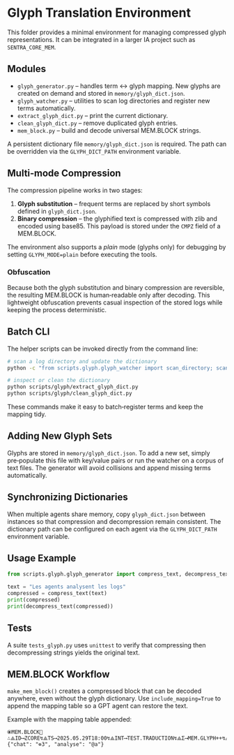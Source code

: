 # Glyph Translation Environment

This folder provides a minimal environment for managing compressed glyph
representations. It can be integrated in a larger IA project such as
`SENTRA_CORE_MEM`.

## Modules

- `glyph_generator.py` – handles term ↔ glyph mapping. New glyphs are
  created on demand and stored in `memory/glyph_dict.json`.
- `glyph_watcher.py` – utilities to scan log directories and register new
  terms automatically.
- `extract_glyph_dict.py` – print the current dictionary.
- `clean_glyph_dict.py` – remove duplicated glyph entries.
- `mem_block.py` – build and decode universal MEM.BLOCK strings.

A persistent dictionary file `memory/glyph_dict.json` is required. The path
can be overridden via the `GLYPH_DICT_PATH` environment variable.

## Multi‑mode Compression

The compression pipeline works in two stages:

1. **Glyph substitution** – frequent terms are replaced by short symbols
   defined in `glyph_dict.json`.
2. **Binary compression** – the glyphified text is compressed with zlib and
   encoded using base85.  This payload is stored under the `CMPZ` field of a
   MEM.BLOCK.

The environment also supports a *plain* mode (glyphs only) for debugging by
setting `GLYPH_MODE=plain` before executing the tools.

### Obfuscation

Because both the glyph substitution and binary compression are reversible, the
resulting MEM.BLOCK is human‑readable only after decoding.  This lightweight
obfuscation prevents casual inspection of the stored logs while keeping the
process deterministic.

## Batch CLI

The helper scripts can be invoked directly from the command line:

```bash
# scan a log directory and update the dictionary
python -c "from scripts.glyph.glyph_watcher import scan_directory; scan_directory('logs')"

# inspect or clean the dictionary
python scripts/glyph/extract_glyph_dict.py
python scripts/glyph/clean_glyph_dict.py
```

These commands make it easy to batch‑register terms and keep the mapping tidy.

## Adding New Glyph Sets

Glyphs are stored in `memory/glyph_dict.json`.  To add a new set, simply
pre‑populate this file with key/value pairs or run the watcher on a corpus of
text files.  The generator will avoid collisions and append missing terms
automatically.

## Synchronizing Dictionaries

When multiple agents share memory, copy `glyph_dict.json` between instances so
that compression and decompression remain consistent.  The dictionary path can
be configured on each agent via the `GLYPH_DICT_PATH` environment variable.

## Usage Example

```python
from scripts.glyph.glyph_generator import compress_text, decompress_text

text = "Les agents analysent les logs"
compressed = compress_text(text)
print(compressed)
print(decompress_text(compressed))
```

## Tests

A suite `tests_glyph.py` uses `unittest` to verify that compressing then
 decompressing strings yields the original text.

## MEM.BLOCK Workflow

`make_mem_block()` creates a compressed block that can be decoded
anywhere, even without the glyph dictionary. Use `include_mapping=True`
to append the mapping table so a GPT agent can restore the text.

Example with the mapping table appended:

```
⦿MEM.BLOCK🧠∴⟁ID⟶ZCORE↯⟁TS⟶2025.05.29T18:00↯⟁INT⟶TEST.TRADUCTION↯⟁Σ⟶MEM.GLYPH++↯⟁CMPZ⟶ƛ:Gz85#abc123...↯⟁SEAL⟶✅SENTRA
{"chat": "⊚3", "analyse": "@a"}
```

